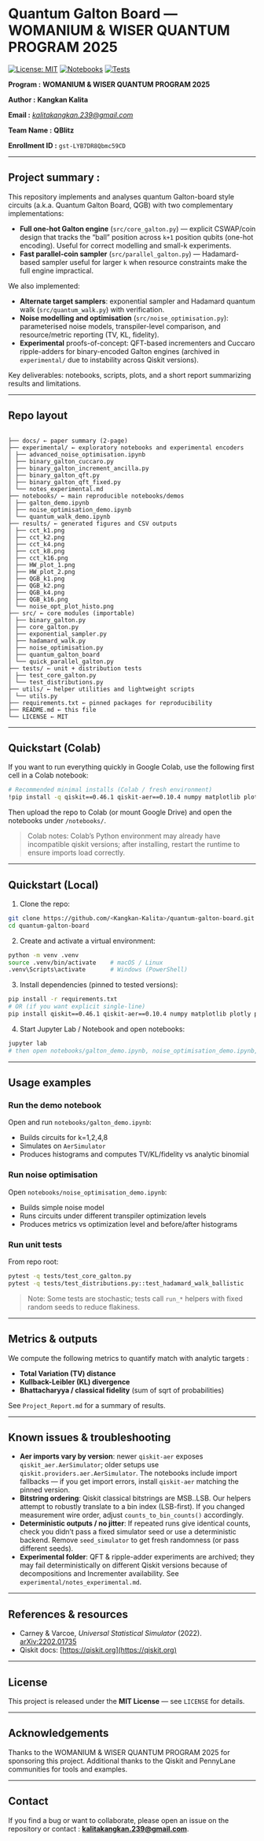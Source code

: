 # Quantum Galton Board — WOMANIUM & WISER QUANTUM PROGRAM 2025

[![License: MIT](https://img.shields.io/badge/License-MIT-blue.svg)](#license)
[![Notebooks](https://img.shields.io/badge/notebooks-4-orange.svg)](#notebooks)
[![Tests](https://img.shields.io/badge/tests-pytest-green.svg)](#tests)

**Program :** **WOMANIUM & WISER QUANTUM PROGRAM 2025**

**Author :** **Kangkan Kalita**

**Email :** *kalitakangkan.239@gmail.com*

**Team Name :** **QBlitz**

**Enrollment ID :** `gst-LYB7DR8Qbmc59CD`

---

## Project summary :

This repository implements and analyses quantum Galton-board style circuits (a.k.a. Quantum Galton Board, QGB) with two complementary implementations:

- **Full one-hot Galton engine** (`src/core_galton.py`) — explicit CSWAP/coin design that tracks the “ball” position across `k+1` position qubits (one-hot encoding). Useful for correct modelling and small-k experiments.
- **Fast parallel-coin sampler** (`src/parallel_galton.py`) — Hadamard-based sampler useful for larger `k` when resource constraints make the full engine impractical.

We also implemented:
- **Alternate target samplers**: exponential sampler and Hadamard quantum walk (`src/quantum_walk.py`) with verification.
- **Noise modelling and optimisation** (`src/noise_optimisation.py`): parameterised noise models, transpiler-level comparison, and resource/metric reporting (TV, KL, fidelity).
- **Experimental** proofs-of-concept: QFT-based incrementers and Cuccaro ripple-adders for binary-encoded Galton engines (archived in `experimental/` due to instability across Qiskit versions).

Key deliverables: notebooks, scripts, plots, and a short report summarizing results and limitations.

---

## Repo layout

```

├── docs/ ← paper summary (2-page)
├── experimental/ ← exploratory notebooks and experimental encoders
│ ├── advanced_noise_optimisation.ipynb
│ ├── binary_galton_cuccaro.py
│ ├── binary_galton_increment_ancilla.py
│ ├── binary_galton_qft.py
│ ├── binary_galton_qft_fixed.py
│ └── notes_experimental.md
├── notebooks/ ← main reproducible notebooks/demos
│ ├── galton_demo.ipynb
│ ├── noise_optimisation_demo.ipynb
│ └── quantum_walk_demo.ipynb
├── results/ ← generated figures and CSV outputs
│ ├── cct_k1.png
│ ├── cct_k2.png
│ ├── cct_k4.png
│ ├── cct_k8.png
│ ├── cct_k16.png
│ ├── HW_plot_1.png
│ ├── HW_plot_2.png
│ ├── QGB_k1.png
│ ├── QGB_k2.png
│ ├── QGB_k4.png
│ ├── QGB_k16.png
│ └── noise_opt_plot_histo.png
├── src/ ← core modules (importable)
│ ├── binary_galton.py
│ ├── core_galton.py
│ ├── exponential_sampler.py
│ ├── hadamard_walk.py
│ ├── noise_optimisation.py
│ ├── quantum_galton_board
│ └── quick_parallel_galton.py
├── tests/ ← unit + distribution tests
│ ├── test_core_galton.py
│ └── test_distributions.py
├── utils/ ← helper utilities and lightweight scripts
│ └── utils.py
├── requirements.txt ← pinned packages for reproducibility
├── README.md ← this file
└── LICENSE ← MIT

````

---

## Quickstart (Colab)

If you want to run everything quickly in Google Colab, use the following first cell in a Colab notebook:

```bash
# Recommended minimal installs (Colab / fresh environment)
!pip install -q qiskit==0.46.1 qiskit-aer==0.10.4 numpy matplotlib plotly pytest

````

Then upload the repo to Colab (or mount Google Drive) and open the notebooks under `/notebooks/`.

> Colab notes: Colab’s Python environment may already have incompatible qiskit versions; after installing, restart the runtime to ensure imports load correctly.

---

## Quickstart (Local)

1. Clone the repo:

```bash
git clone https://github.com/<Kangkan-Kalita>/quantum-galton-board.git
cd quantum-galton-board
```

2. Create and activate a virtual environment:

```bash
python -m venv .venv
source .venv/bin/activate    # macOS / Linux
.venv\Scripts\activate       # Windows (PowerShell)
```

3. Install dependencies (pinned to tested versions):

```bash
pip install -r requirements.txt
# OR (if you want explicit single-line)
pip install qiskit==0.46.1 qiskit-aer==0.10.4 numpy matplotlib plotly pytest
```

4. Start Jupyter Lab / Notebook and open notebooks:

```bash
jupyter lab
# then open notebooks/galton_demo.ipynb, noise_optimisation_demo.ipynb, ...
```

---

## Usage examples

### Run the demo notebook

Open and run `notebooks/galton_demo.ipynb`:

* Builds circuits for k=1,2,4,8
* Simulates on `AerSimulator`
* Produces histograms and computes TV/KL/fidelity vs analytic binomial

### Run noise optimisation

Open `notebooks/noise_optimisation_demo.ipynb`:

* Builds simple noise model
* Runs circuits under different transpiler optimization levels
* Produces metrics vs optimization level and before/after histograms

### Run unit tests

From repo root:

```bash
pytest -q tests/test_core_galton.py
pytest -q tests/test_distributions.py::test_hadamard_walk_ballistic
```

> Note: Some tests are stochastic; tests call `run_*` helpers with fixed random seeds to reduce flakiness.

---

## Metrics & outputs

We compute the following metrics to quantify match with analytic targets :

* **Total Variation (TV) distance**
* **Kullback-Leibler (KL) divergence**
* **Bhattacharyya / classical fidelity** (sum of sqrt of probabilities)

See `Project_Report.md` for a summary of results.

---

## Known issues & troubleshooting

* **Aer imports vary by version**: newer `qiskit-aer` exposes `qiskit_aer.AerSimulator`; older setups use `qiskit.providers.aer.AerSimulator`. The notebooks include import fallbacks — if you get import errors, install `qiskit-aer` matching the pinned version.
* **Bitstring ordering**: Qiskit classical bitstrings are MSB..LSB. Our helpers attempt to robustly translate to a bin index (LSB-first). If you changed measurement wire order, adjust `counts_to_bin_counts()` accordingly.
* **Deterministic outputs / no jitter**: If repeated runs give identical counts, check you didn’t pass a fixed simulator seed or use a deterministic backend. Remove `seed_simulator` to get fresh randomness (or pass different seeds).
* **Experimental folder**: QFT & ripple-adder experiments are archived; they may fail deterministically on different Qiskit versions because of decompositions and Incrementer availability. See `experimental/notes_experimental.md`.

---

## References & resources

* Carney & Varcoe, *Universal Statistical Simulator* (2022). [arXiv:2202.01735](https://arxiv.org/pdf/2202.01735)
* Qiskit docs: [https://qiskit.org](https://qiskit.org)

---

## License

This project is released under the **MIT License** — see `LICENSE` for details.

---

## Acknowledgements

Thanks to the WOMANIUM & WISER QUANTUM PROGRAM 2025 for sponsoring this project. Additional thanks to the Qiskit and PennyLane communities for tools and examples.

---

## Contact

If you find a bug or want to collaborate, please open an issue on the repository or contact : **kalitakangkan.239@gmail.com**.
